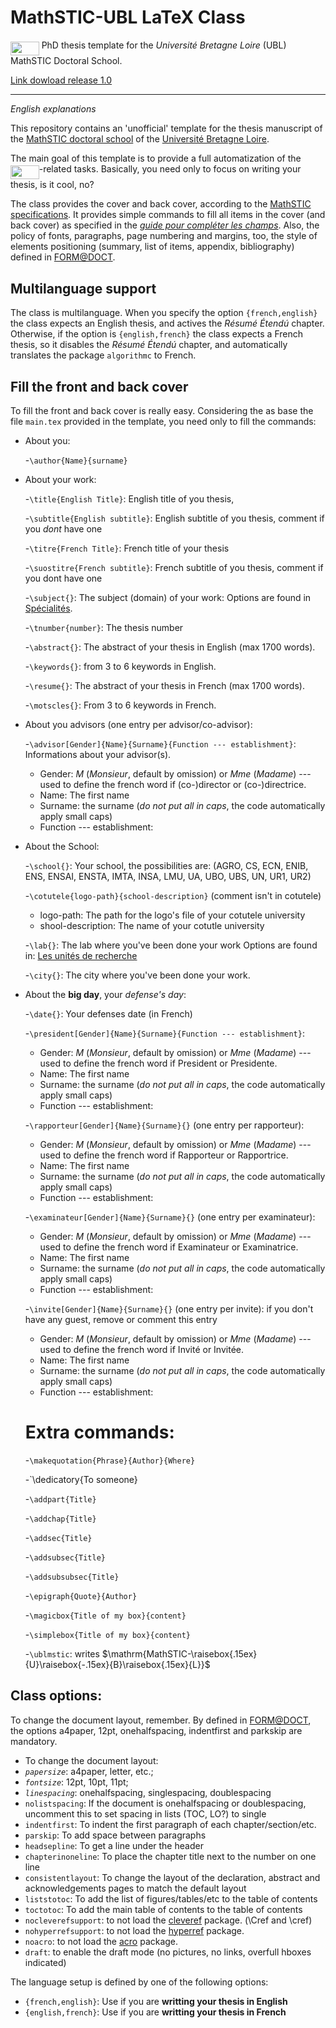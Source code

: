 # MathSTIC-UBL LaTeX Class
<img src="/tex/87181ad2b235919e0785dee664166921.svg?invert_in_darkmode&sanitize=true" align=middle width=45.69716744999999pt height=22.465723500000017pt/>  PhD thesis template for the _Université Bretagne Loire_ (UBL) MathSTIC Doctoral School.

[Link dowload release 1.0](https://drive.google.com/file/d/1IIVfScDHspFUg2VBp6xcxnW2f0m97jD4/view?usp=sharing)

-----
*English explanations*

This repository contains an 'unofficial' template for the thesis manuscript of the [MathSTIC doctoral school](https://ed-mathstic.u-bretagneloire.fr/en) of the [Université Bretagne Loire](https://en.u-bretagneloire.fr/).

The main goal of this template is to provide a full automatization of the <img src="/tex/87181ad2b235919e0785dee664166921.svg?invert_in_darkmode&sanitize=true" align=middle width=45.69716744999999pt height=22.465723500000017pt/>-related tasks. Basically, you need only to focus on writing your thesis, is it cool, no?

The class provides the cover and back cover, according to the [MathSTIC specifications](https://web.u-bretagneloire.fr/doctorat/couverture/accordeon4.html). It provides simple commands to fill all items in the cover (and back cover) as specified in the [_guide pour compléter les champs_](https://web.u-bretagneloire.fr/doctorat/couverture/pdf/Couverture_infosObligatoires20160706.pdf).
Also, the policy of fonts, paragraphs, page numbering and margins, too, the style of elements positioning (summary, list of items, appendix, bibliography) defined in [FORM@DOCT](https://guides-formadoct.u-bretagneloire.fr/these_normes_formats).

## Multilanguage support
The class is multilanguage. When you specify the option `{french,english}` the class expects an English thesis, and actives the _Résumé Étendú_ chapter. Otherwise, if the option is `{english,french}` the class expects a French thesis, so it  disables the _Résumé Étendú_ chapter, and automatically translates the package `algorithmc` to French.


## Fill the front and back cover
To fill the front and back cover is really easy. Considering the as base the file `main.tex` provided in the template, you need only to fill the commands:
* About you:

  -`\author{Name}{surname}`

* About your work:

  -`\title{English Title}`: English title of you thesis,

  -`\subtitle{English subtitle}`: English subtitle of you thesis, comment if you *dont* have one

  -`\titre{French Title}`: French title of your thesis    

  -`\suostitre{French subtitle}`: French subtitle of you thesis, comment if you dont have one

  -`\subject{}`: The subject (domain) of your work: Options are found in [Spécialités](https://theses.u-bretagneloire.fr/bs).

  -`\tnumber{number}`: The thesis number
  
  -`\abstract{}`: The abstract of your thesis in English (max 1700 words).
  
  -`\keywords{}`: from 3 to 6 keywords in English.
  
  -`\resume{}`: The abstract of your thesis in French (max 1700 words).
  
  -`\motscles{}`: From 3 to 6 keywords in French.

* About you advisors (one entry per advisor/co-advisor):

  -`\advisor[Gender]{Name}{Surname}{Function --- establishment}`: Informations about your advisor(s). 
    - Gender: *M* (_Monsieur_,  default by omission) or *Mme* (_Madame_) --- used to define the french word if (co-)director or (co-)directrice.
    - Name: The first name
    - Surname: the surname (*do not put all in caps*, the code automatically apply small caps)
    - Function --- establishment: 
 
* About the School:

  -`\school{}`: Your school, the possibilities are: (AGRO, CS, ECN, ENIB, ENS, ENSAI, ENSTA, IMTA, INSA, LMU, UA, UBO, UBS, UN, UR1, UR2)
  
  -`\cotutele{logo-path}{school-description}` (comment isn't in cotutele)
    - logo-path: The path for the logo's file of your cotutele university
    - shool-description: The name of your cotutle university
  
  -`\lab{}`: The lab where you've been done your work Options are found in:  [Les unités de recherche](https://theses.u-bretagneloire.fr/bs)
  
  -`\city{}`: The city where you've been done your work.

* About the **big day**, your _defense's day_:

  -`\date{}`: Your defenses date (in French)
  
  -`\president[Gender]{Name}{Surname}{Function --- establishment}`:
  - Gender: *M* (_Monsieur_,  default by omission) or *Mme* (_Madame_) --- used to define the french word if President or Presidente.
  - Name: The first name
  - Surname: the surname (*do not put all in caps*, the code automatically apply small caps)
  - Function --- establishment:
  
  -`\rapporteur[Gender]{Name}{Surname}{}`  (one entry per rapporteur):
  - Gender: *M* (_Monsieur_,  default by omission) or *Mme* (_Madame_) --- used to define the french word if Rapporteur or Rapportrice.
  - Name: The first name
  - Surname: the surname (*do not put all in caps*, the code automatically apply small caps)
  - Function --- establishment:

  -`\examinateur[Gender]{Name}{Surname}{}`  (one entry per examinateur):
  - Gender: *M* (_Monsieur_,  default by omission) or *Mme* (_Madame_) --- used to define the french word if Examinateur or Examinatrice.
  - Name: The first name
  - Surname: the surname (*do not put all in caps*, the code automatically apply small caps)
  - Function --- establishment:
        
  -`\invite[Gender]{Name}{Surname}{}`  (one entry per invite): if you don't have any guest, remove or comment this entry
  - Gender: *M* (_Monsieur_,  default by omission) or *Mme* (_Madame_) --- used to define the french word if Invité or Invitée.
  - Name: The first name
  - Surname: the surname (*do not put all in caps*, the code automatically apply small caps)
  - Function --- establishment:
    
  # Extra commands:
   -`\makequotation{Phrase}{Author}{Where}`
  
   -`\dedicatory{To someone} 
   
   -`\addpart{Title}`
   
   -`\addchap{Title}`
   
   -`\addsec{Title}`
   
   -`\addsubsec{Title}`
   
   -`\addsubsubsec{Title}`
   
   -`\epigraph{Quote}{Author}`

   -`\magicbox{Title of my box}{content}`
   
   -`\simplebox{Title of my box}{content}`
   
   -`\ublmstic`: writes $\mathrm{MathSTIC-\raisebox{.15ex}{U}\raisebox{-.15ex}{B}\raisebox{.15ex}{L}}$
   
## Class options:
To change the document layout, remember. By defined in [FORM@DOCT](https://guides-formadoct.u-bretagneloire.fr/these_normes_formats), the options a4paper, 12pt, onehalfspacing, indentfirst and parkskip are mandatory.

- To change the document layout:
- _`papersize`_:  a4paper, letter, etc.;
- _`fontsize`_: 12pt, 10pt, 11pt;  
- _`linespacing`_: onehalfspacing, singlespacing, doublespacing
- `nolistspacing`: If the document is onehalfspacing or doublespacing, uncomment this to set spacing in lists (TOC, LO?) to single
- `indentfirst`:  To indent the first paragraph of each chapter/section/etc. 
- `parskip`: To add space between paragraphs
- `headsepline`: To get a line under the header
- `chapterinoneline`: To place the chapter title next to the number on one line
- `consistentlayout`: To change the layout of the declaration, abstract and acknowledgements pages to match the default layout
- `liststotoc`:	To add the list of figures/tables/etc to the table of contents
- `toctotoc`: To add the main table of contents to the table of contents
- `nocleverefsupport`: to not load the  [cleveref](http://tug.ctan.org/tex-archive/macros/latex/contrib/cleveref/cleveref.pdf) package. (\Cref and \cref)
- `nohyperrefsupport`: to not load the [hyperref](http://ctan.mines-albi.fr/macros/latex/contrib/hyperref/doc/manual.pdf) package.
- `noacro`: to not load the [acro](http://distrib-coffee.ipsl.jussieu.fr/pub/mirrors/ctan/macros/latex/contrib/acro/acro_en.pdf) package.
- `draft`: to enable the draft mode (no pictures, no links, overfull hboxes indicated)

The language setup is defined by one of the following options:

- `{french,english}`: Use if you are **writting your thesis in English**
- `{english,french}`: Use if you are **writting your thesis in French** 

